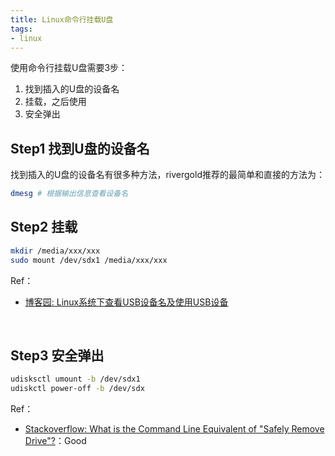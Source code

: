 ```yaml
---
title: Linux命令行挂载U盘
tags:
- linux
---
```


使用命令行挂载U盘需要3步：

1. 找到插入的U盘的设备名
2. 挂载，之后使用
3. 安全弹出

## Step1 找到U盘的设备名

找到插入的U盘的设备名有很多种方法，rivergold推荐的最简单和直接的方法为：

```bash
dmesg # 根据输出信息查看设备名
```

## Step2 挂载

```bash
mkdir /media/xxx/xxx
sudo mount /dev/sdx1 /media/xxx/xxx
```

Ref：
- [博客园: Linux系统下查看USB设备名及使用USB设备](https://www.cnblogs.com/rusking/p/6107989.html)

​

## Step3 安全弹出

```bash
udisksctl umount -b /dev/sdx1
udiskctl power-off -b /dev/sdx
```

Ref：
- [Stackoverflow: What is the Command Line Equivalent of "Safely Remove Drive"?](https://askubuntu.com/a/532691)：Good
